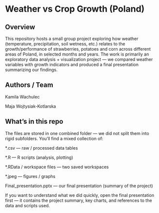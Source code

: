 # Weather vs Crop Growth (Poland)

## Overview
This repository hosts a small group project exploring how weather (temperature, precipitation, soil wetness, etc.) relates to the growth/performance of strawberries, potatoes and corn across different areas of Poland, in selected months and years. 
The work is primarily an exploratory data analysis + visualization project — we compared weather variables with growth indicators and produced a final presentation summarizing our findings.

## Authors / Team

Kamila Wachulec

Maja Wojtysiak-Kotlarska

## What’s in this repo
The files are stored in one combined folder — we did not split them into rigid subfolders. You’ll find a mixed collection of:

*.csv — raw / processed data tables

*.R — R scripts (analysis, plotting)

*.RData / workspace files — two saved workspaces

*.jpeg — figures / graphs

Final_presentation.pptx — our final presentation (summary of the project)

If you want to understand what we did quickly, open the final presentation first — it contains the project summary, key charts, and references to the data and scripts used.

